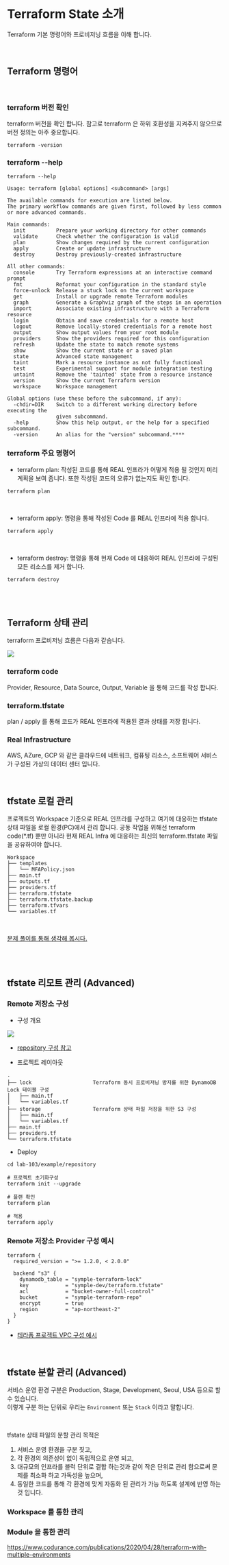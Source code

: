 # Terraform State 소개

Terraform 기본 명령어와 프로비저닝 흐름을 이해 합니다.

<br>

## Terraform 명령어

<br>

### terraform 버전 확인

terraform 버전을 확인 합니다. 참고로 terraform 은 하위 호환성을 지켜주지 않으므로 버전 정의는 아주 중요합니다.

```shell
terraform -version
```

### terraform --help

```shell
terraform --help

Usage: terraform [global options] <subcommand> [args]

The available commands for execution are listed below.
The primary workflow commands are given first, followed by less common or more advanced commands.

Main commands:
  init          Prepare your working directory for other commands
  validate      Check whether the configuration is valid
  plan          Show changes required by the current configuration
  apply         Create or update infrastructure
  destroy       Destroy previously-created infrastructure

All other commands:
  console       Try Terraform expressions at an interactive command prompt
  fmt           Reformat your configuration in the standard style
  force-unlock  Release a stuck lock on the current workspace
  get           Install or upgrade remote Terraform modules
  graph         Generate a Graphviz graph of the steps in an operation
  import        Associate existing infrastructure with a Terraform resource
  login         Obtain and save credentials for a remote host
  logout        Remove locally-stored credentials for a remote host
  output        Show output values from your root module
  providers     Show the providers required for this configuration
  refresh       Update the state to match remote systems
  show          Show the current state or a saved plan
  state         Advanced state management
  taint         Mark a resource instance as not fully functional
  test          Experimental support for module integration testing
  untaint       Remove the 'tainted' state from a resource instance
  version       Show the current Terraform version
  workspace     Workspace management

Global options (use these before the subcommand, if any):
  -chdir=DIR    Switch to a different working directory before executing the
                given subcommand.
  -help         Show this help output, or the help for a specified subcommand.
  -version      An alias for the "version" subcommand.****
```

### terraform 주요 명령어

- terraform plan: 작성된 코드를 통해 REAL 인프라가 어떻게 적용 될 것인지 미리 계획을 보여 줍니다. 또한 작성된 코드의 오류가 없는지도 확인 합니다.

```shell
terraform plan 
```

<br>

- terraform apply: 명령을 통해 작성된 Code 를 REAL 인프라에 적용 합니다.

```shell
terraform apply  
```

<br>

- terraform destroy: 명령을 통해 현재 Code 에 대응하여 REAL 인프라에 구성된 모든 리소스를 제거 합니다.

```shell
terraform destroy  
```

<br>
<br>

## Terraform 상태 관리

terraform 프로비저닝 흐름은 다음과 같습니다.

![](../images/img_16.png)

### terraform code

Provider, Resource, Data Source, Output, Variable 을 통해 코드를 작성 합니다.

### terraform.tfstate

plan / apply 를 통해 코드가 REAL 인프라에 적용된 결과 상태를 저장 합니다.

### Real Infrastructure

AWS, AZure, GCP 와 같은 클라우드에 네트워크, 컴퓨팅 리소스, 소프트웨어 서비스가 구성된 가상의 데이터 센터 입니다.


<br>

## tfstate 로컬 관리

프로젝트의 Workspace 기준으로 REAL 인프라를 구성하고 여기에 대응하는 tfstate 상태 파일을 로컬 환경(PC)에서 관리 합니다. 공동 작업을 위해선 terraform code(*.tf) 뿐만 아니라
현재 REAL Infra 에 대응하는 최신의 terraform.tfstate 파일을 공유하여야 합니다.

```shell
Workspace
├── templates
│   └── MFAPolicy.json
├── main.tf
├── outputs.tf
├── providers.tf
├── terraform.tfstate
├── terraform.tfstate.backup
├── terraform.tfvars
└── variables.tf
```

<br>

[문제 풀이를 통해 생각해 봅시다.](./practice/handson.md)


<br>
<br>

## tfstate 리모트 관리 (Advanced)

### Remote 저장소 구성

- 구성 개요 

![](../images/img_18.png)

- [repository 구성 참고](./example/repository/)

  
- 프로젝트 레이아웃

```
.
├── lock                    Terraform 동시 프로비저닝 방지를 위한 DynamoDB Lock 테이블 구성
│   ├── main.tf
│   └── variables.tf
├── storage                 Terraform 상태 파일 저장을 위한 S3 구성 
│   ├── main.tf
│   └── variables.tf
├── main.tf
├── providers.tf
└── terraform.tfstate
```


- Deploy
```
cd lab-103/example/repository

# 프로젝트 초기화구성 
terraform init --upgrade

# 플랜 확인 
terraform plan

# 적용 
terraform apply

```

### Remote 저장소 Provider 구성 예시

```hcl
terraform {
  required_version = ">= 1.2.0, < 2.0.0"

  backend "s3" {
    dynamodb_table = "symple-terraform-lock"
    key            = "symple-dev/terraform.tfstate"
    acl            = "bucket-owner-full-control"
    bucket         = "symple-terraform-repo"
    encrypt        = true
    region         = "ap-northeast-2"
  }
}
```

- [테라폼 프로젝트 VPC 구성 예시](./example/simple/)


<br>

## tfstate 분할 관리  (Advanced)

서비스 운영 환경 구분은 Production, Stage, Development, Seoul, USA 등으로 할 수 있습니다.    
이렇게 구분 하는 단위로 우리는 `Environment` 또는 `Stack` 이라고 말합니다.

<br> 

tfstate 상태 파일의 분할 관리 목적은

1. 서비스 운영 환경을 구분 짓고,
2. 각 환경의 의존성이 없이 독립적으로 운영 되고,
3. 대규모의 인프라를 블럭 단위로 결합 하는것과 같이 작은 단위로 관리 함으로써 문제를 최소화 하고 가독성을 높으며,
4. 동일한 코드를 통해 각 환경에 맞게 자동화 된 관리가 가능 하도록 설계에 반영 하는 것 입니다.  


### Workspace 를 통한 관리


### Module 을 통한 관리


https://www.codurance.com/publications/2020/04/28/terraform-with-multiple-environments


